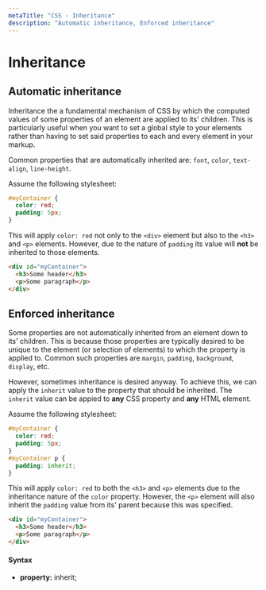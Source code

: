 ```yaml
---
metaTitle: "CSS - Inheritance"
description: "Automatic inheritance, Enforced inheritance"
---
```


# Inheritance



## Automatic inheritance


Inheritance the a fundamental mechanism of CSS by which the computed values of some properties of an element are applied to its' children. This is particularly useful when you want to set a global style to your elements rather than having to set said properties to each and every element in your markup.

Common properties that are automatically inherited are: `font`, `color`, `text-align`, `line-height`.

Assume the following stylesheet:

```css
#myContainer {
  color: red;
  padding: 5px;
}

```

This will apply `color: red` not only to the `<div>` element but also to the `<h3>` and `<p>` elements. However, due to the nature of `padding` its value will ****not**** be inherited to those elements.

```html
<div id="myContainer">
  <h3>Some header</h3>
  <p>Some paragraph</p>
</div>

```



## Enforced inheritance


Some properties are not automatically inherited from an element down to its' children. This is because those properties are typically desired to be unique to the element (or selection of elements) to which the property is applied to. Common such properties are `margin`, `padding`, `background`, `display`, etc.

However, sometimes inheritance is desired anyway. To achieve this, we can apply the `inherit` value to the property that should be inherited. The `inherit` value can be appied to **any** CSS property and **any** HTML element.

Assume the following stylesheet:

```css
#myContainer {
  color: red;
  padding: 5px;
}
#myContainer p {
  padding: inherit;
}

```

This will apply `color: red` to both the `<h3>` and `<p>` elements due to the inheritance nature of the `color` property. However, the `<p>` element will also inherit the `padding` value from its' parent because this was specified.

```html
<div id="myContainer">
  <h3>Some header</h3>
  <p>Some paragraph</p>
</div>

```



#### Syntax


- **property:** inherit;

